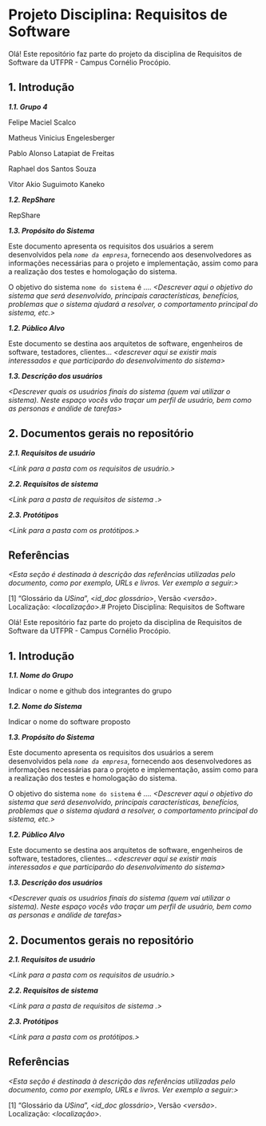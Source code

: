 
# Projeto Disciplina: Requisitos de Software

[](https://github.com/RepShare-Ltda/requisitos-software#projeto-disciplina-requisitos-de-software)

Olá! Este repositório faz parte do projeto da disciplina de Requisitos de Software da UTFPR - Campus Cornélio Procópio.

## 1. Introdução

[](https://github.com/RepShare-Ltda/requisitos-software#1-introdução)

_**1.1. Grupo 4**_

Felipe Maciel Scalco

Matheus Vinicius Engelesberger

Pablo Alonso Latapiat de Freitas

Raphael dos Santos Souza

Vitor Akio Suguimoto Kaneko

_**1.2. RepShare**_

RepShare

_**1.3. Propósito do Sistema**_

Este documento apresenta os requisitos dos usuários a serem desenvolvidos pela _`nome da empresa`_, fornecendo aos desenvolvedores as informações necessárias para o projeto e implementação, assim como para a realização dos testes e homologação do sistema.

O objetivo do sistema `nome do sistema` é .... _<Descrever aqui o objetivo do sistema que será desenvolvido, principais características, benefícios, problemas que o sistema ajudará a resolver, o comportamento principal do sistema, etc.>_

_**1.2. Público Alvo**_

Este documento se destina aos arquitetos de software, engenheiros de software, testadores, clientes... _<descrever aqui se existir mais interessados e que participarão do desenvolvimento do sistema>_

_**1.3. Descrição dos usuários**_

_<Descrever quais os usuários finais do sistema (quem vai utilizar o sistema). Neste espaço vocês vão traçar um perfil de usuário, bem como as personas e análide de tarefas>_

## 2. Documentos gerais no repositório

[](https://github.com/RepShare-Ltda/requisitos-software#2-documentos-gerais-no-repositório)

_**2.1. Requisitos de usuário**_

_<Link para a pasta com os requisitos de usuário.>_

_**2.2. Requisitos de sistema**_

_<Link para a pasta de requisitos de sistema .>_

_**2.3. Protótipos**_

_<Link para a pasta com os protótipos.>_

## Referências

[](https://github.com/RepShare-Ltda/requisitos-software#referências)

_<Esta seção é destinada à descrição das referências utilizadas pelo documento, como por exemplo, URLs e livros. Ver exemplo a seguir:>_

[1] “Glossário da _USina_”, <_id_doc glossário_>, Versão <_versão_>. Localização: <_localização_>.# Projeto Disciplina: Requisitos de Software

[](https://github.com/RepShare-Ltda/requisitos-software#projeto-disciplina-requisitos-de-software)

Olá! Este repositório faz parte do projeto da disciplina de Requisitos de Software da UTFPR - Campus Cornélio Procópio.

## 1. Introdução

[](https://github.com/RepShare-Ltda/requisitos-software#1-introdução)

_**1.1. Nome do Grupo**_

Indicar o nome e github dos integrantes do grupo

_**1.2. Nome do Sistema**_

Indicar o nome do software proposto

_**1.3. Propósito do Sistema**_

Este documento apresenta os requisitos dos usuários a serem desenvolvidos pela _`nome da empresa`_, fornecendo aos desenvolvedores as informações necessárias para o projeto e implementação, assim como para a realização dos testes e homologação do sistema.

O objetivo do sistema `nome do sistema` é .... _<Descrever aqui o objetivo do sistema que será desenvolvido, principais características, benefícios, problemas que o sistema ajudará a resolver, o comportamento principal do sistema, etc.>_

_**1.2. Público Alvo**_

Este documento se destina aos arquitetos de software, engenheiros de software, testadores, clientes... _<descrever aqui se existir mais interessados e que participarão do desenvolvimento do sistema>_

_**1.3. Descrição dos usuários**_

_<Descrever quais os usuários finais do sistema (quem vai utilizar o sistema). Neste espaço vocês vão traçar um perfil de usuário, bem como as personas e análide de tarefas>_

## 2. Documentos gerais no repositório

[](https://github.com/RepShare-Ltda/requisitos-software#2-documentos-gerais-no-repositório)

_**2.1. Requisitos de usuário**_

_<Link para a pasta com os requisitos de usuário.>_

_**2.2. Requisitos de sistema**_

_<Link para a pasta de requisitos de sistema .>_

_**2.3. Protótipos**_

_<Link para a pasta com os protótipos.>_

## Referências

[](https://github.com/RepShare-Ltda/requisitos-software#referências)

_<Esta seção é destinada à descrição das referências utilizadas pelo documento, como por exemplo, URLs e livros. Ver exemplo a seguir:>_

[1] “Glossário da _USina_”, <_id_doc glossário_>, Versão <_versão_>. Localização: <_localização_>.

